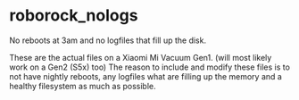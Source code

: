 # roborock_nologs
No reboots at 3am and no logfiles that fill up the disk.

These are the actual files on a Xiaomi Mi Vacuum Gen1. (will most likely work on a Gen2 (S5x) too)
The reason to include and modify these files is to not have nightly reboots, any logfiles what are filling up the memory and a healthy filesystem as much as possible.
